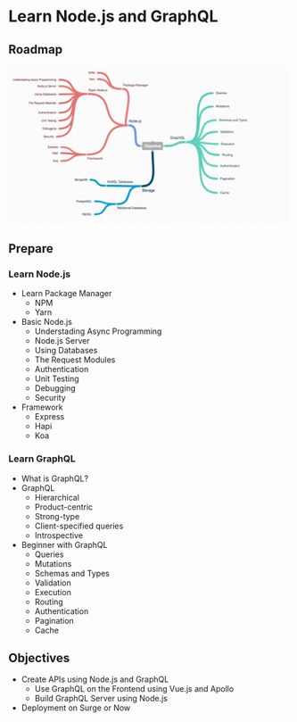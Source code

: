 # Learn Node.js and GraphQL

## Roadmap

![](screenshot.png)

## Prepare

### Learn Node.js

- Learn Package Manager
  + NPM
  + Yarn
- Basic Node.js
  + Understading Async Programming
  + Node.js Server
  + Using Databases
  + The Request Modules
  + Authentication
  + Unit Testing
  + Debugging
  + Security
- Framework
  + Express
  + Hapi
  + Koa

### Learn GraphQL

- What is GraphQL?
- GraphQL
  + Hierarchical
  + Product-centric
  + Strong-type
  + Client-specified queries
  + Introspective
- Beginner with GraphQL
  + Queries
  + Mutations
  + Schemas and Types
  + Validation
  + Execution
  + Routing
  + Authentication
  + Pagination
  + Cache


## Objectives

- Create APIs using Node.js and GraphQL
  + Use GraphQL on the Frontend using Vue.js and Apollo
  + Build GraphQL Server using Node.js
- Deployment on Surge or Now


